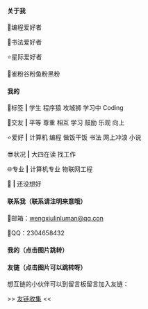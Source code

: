 #### **关于我**

🚩编程爱好者

🌟书法爱好者

⭐星际爱好者

🎈雀粉谷粉鱼粉黑粉

#### **我的**

🚩标签 **|** 学生 程序猿 攻城狮 学习中 Coding

👦交友 **|** 平等 尊重 相互 学习 鼓励 乐观 向上

⭐爱好 **|** 计算机 编程 做饭干饭 书法 网上冲浪 小说

😎状况 **|** 大四在读 找工作

🌐专业 **|** 计算机专业 物联网工程

📒 **|** 还没想好

#### **联系我（联系请注明来意哦）**

📧邮箱：wengxiulinluman@qq.con

🐧QQ：2304658432

#### **我的（点击图片跳转）**

#### **友链（点击图片可以跳转呀）**

想互链的小伙伴可以到留言板留言加入友链：

\>> [友链收集](https://www.yuque.com/forms/share/88fc53ba-723d-41b6-98ad-9e384479f65b) <<